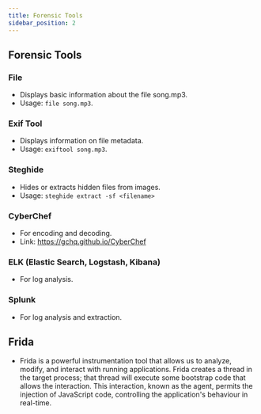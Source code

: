 ```yaml
---
title: Forensic Tools
sidebar_position: 2
---
```


## Forensic Tools

### File
- Displays basic information about the file song.mp3.
- Usage: `file song.mp3`.

### Exif Tool
- Displays information on file metadata.
- Usage: `exiftool song.mp3`.

### Steghide
- Hides or extracts hidden files from images.
- Usage: `steghide extract -sf <filename>`

### CyberChef
- For encoding and decoding.
- Link: https://gchq.github.io/CyberChef

### ELK (Elastic Search, Logstash, Kibana)
- For log analysis.

### Splunk
- For log analysis and extraction.

## Frida
- Frida is a powerful instrumentation tool that allows us to analyze, modify, and interact with running applications. Frida creates a thread in the target process; that thread will execute some bootstrap code that allows the interaction. This interaction, known as the agent, permits the injection of JavaScript code, controlling the application's behaviour in real-time.

